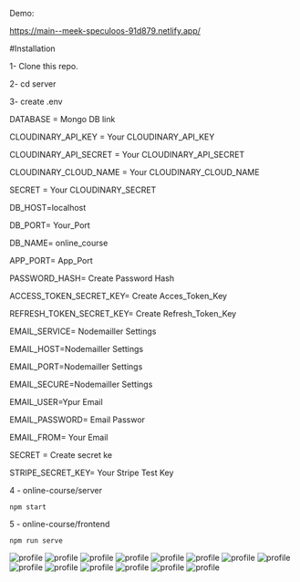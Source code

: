 Demo: 

https://main--meek-speculoos-91d879.netlify.app/

#Installation

1- Clone this repo.

2- cd server

3- create .env

  DATABASE = Mongo DB link

  CLOUDINARY_API_KEY = Your CLOUDINARY_API_KEY

  CLOUDINARY_API_SECRET = Your CLOUDINARY_API_SECRET

  CLOUDINARY_CLOUD_NAME = Your CLOUDINARY_CLOUD_NAME

  SECRET = Your CLOUDINARY_SECRET

  DB_HOST=localhost

  DB_PORT= Your_Port

  DB_NAME= online_course

  APP_PORT= App_Port

  PASSWORD_HASH= Create Password Hash

  ACCESS_TOKEN_SECRET_KEY= Create Acces_Token_Key

  REFRESH_TOKEN_SECRET_KEY= Create Refresh_Token_Key

  EMAIL_SERVICE= Nodemailler Settings

  EMAIL_HOST=Nodemailler Settings

  EMAIL_PORT=Nodemailler Settings

  EMAIL_SECURE=Nodemailler Settings

  EMAIL_USER=Ypur Email

  EMAIL_PASSWORD= Email Passwor

  EMAIL_FROM= Your Email

  SECRET = Create secret ke

  STRIPE_SECRET_KEY= Your Stripe Test Key


4 - online-course/server


    npm start

5 - online-course/frontend

    npm run serve
    

![profile](https://github.com/nurovic/online-course/blob/main/image/9D.png?raw=true)
![profile](https://github.com/nurovic/online-course/blob/main/image/2.PNG?raw=true)
![profile](https://github.com/nurovic/online-course/blob/main/image/3.PNG?raw=true)
![profile](https://github.com/nurovic/online-course/blob/main/image/3d.png?raw=true)
![profile](https://github.com/nurovic/online-course/blob/main/image/4d.png?raw=true)
![profile](https://github.com/nurovic/online-course/blob/main/image/6.PNG?raw=true)
![profile](https://github.com/nurovic/online-course/blob/main/image/6d.png?raw=true)
![profile](https://github.com/nurovic/online-course/blob/main/image/7d.png?raw=true)
![profile](https://github.com/nurovic/online-course/blob/main/image/5d.png?raw=true)
![profile](https://github.com/nurovic/online-course/blob/main/image/10.PNG?raw=true)
![profile](https://github.com/nurovic/online-course/blob/main/image/1d.png?raw=true)
![profile](https://github.com/nurovic/online-course/blob/main/image/2d.png?raw=true)
![profile](https://github.com/nurovic/online-course/blob/main/image/13.PNG?raw=true)
![profile](https://github.com/nurovic/online-course/blob/main/image/14.PNG?raw=true)
